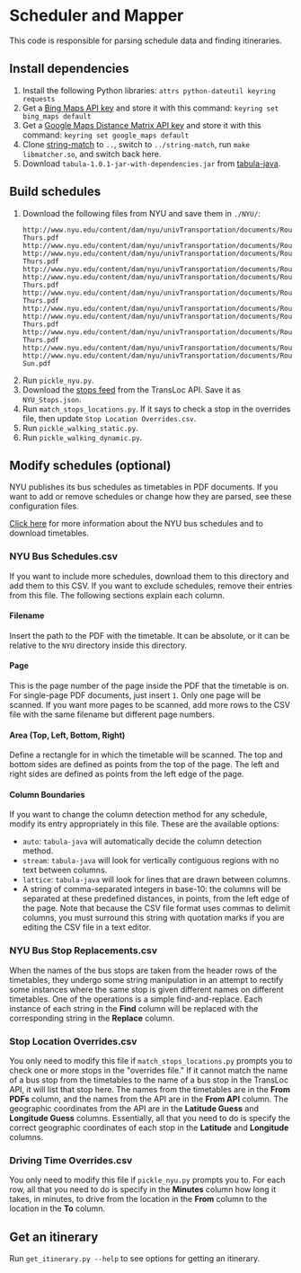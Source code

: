 # Scheduler and Mapper
This code is responsible for parsing schedule data and finding itineraries.

## Install dependencies
1. Install the following Python libraries: `attrs python-dateutil keyring requests`
2. Get a [Bing Maps API key](https://msdn.microsoft.com/library/ff428642.aspx)
   and store it with this command: `keyring set bing_maps default`
3. Get a [Google Maps Distance Matrix API key](https://developers.google.com/maps/documentation/distance-matrix/)
   and store it with this command: `keyring set google_maps default`
4. Clone [string-match](https://github.com/itineraries/string-match) to `..`,
   switch to `../string-match`, run `make libmatcher.so`, and switch back here.
5. Download `tabula-1.0.1-jar-with-dependencies.jar` from
   [tabula-java](https://github.com/tabulapdf/tabula-java/releases).

## Build schedules
1. Download the following files from NYU and save them in `./NYU/`:
   ```
   http://www.nyu.edu/content/dam/nyu/univTransportation/documents/Route%20A%20Mon-Thurs.pdf
   http://www.nyu.edu/content/dam/nyu/univTransportation/documents/Route%20A%20Fri.pdf
   http://www.nyu.edu/content/dam/nyu/univTransportation/documents/Route%20B%20Mon-Thurs.pdf
   http://www.nyu.edu/content/dam/nyu/univTransportation/documents/Route%20B%20Fri.pdf
   http://www.nyu.edu/content/dam/nyu/univTransportation/documents/Route%20C%20Mon-Thurs.pdf
   http://www.nyu.edu/content/dam/nyu/univTransportation/documents/Route%20E%20Mon-Thurs.pdf
   http://www.nyu.edu/content/dam/nyu/univTransportation/documents/Route%20E%20Fri.pdf
   http://www.nyu.edu/content/dam/nyu/univTransportation/documents/Route%20F%20Mon-Thurs.pdf
   http://www.nyu.edu/content/dam/nyu/univTransportation/documents/Route%20G%20Mon-Thurs.pdf
   http://www.nyu.edu/content/dam/nyu/univTransportation/documents/Route%20G%20Fri.pdf
   http://www.nyu.edu/content/dam/nyu/univTransportation/documents/Route%20W%20Sat-Sun.pdf
   ```
2. Run `pickle_nyu.py`.
3. Download the
   [stops feed](https://market.mashape.com/transloc/openapi-1-2#stops)
   from the TransLoc API. Save it as `NYU_Stops.json`.
4. Run `match_stops_locations.py`. If it says to check a stop in the overrides
   file, then update `Stop Location Overrides.csv`.
5. Run `pickle_walking_static.py`.
6. Run `pickle_walking_dynamic.py`.

## Modify schedules (optional)
NYU publishes its bus schedules as timetables in PDF documents. If you want to
add or remove schedules or change how they are parsed, see these configuration
files.

[Click here](https://www.nyu.edu/life/travel-and-transportation/university-transportation/routes-and-schedules.html)
for more information about the NYU bus schedules and to download timetables.

### NYU Bus Schedules.csv
If you want to include more schedules, download them to this directory and add
them to this CSV. If you want to exclude schedules, remove their entries from
this file. The following sections explain each column.

#### Filename
Insert the path to the PDF with the timetable. It can be absolute, or it can be
relative to the `NYU` directory inside this directory.

#### Page
This is the page number of the page inside the PDF that the timetable is on.
For single-page PDF documents, just insert `1`. Only one page will be scanned.
If you want more pages to be scanned, add more rows to the CSV file with the
same filename but different page numbers.

#### Area (Top, Left, Bottom, Right)
Define a rectangle for in which the timetable will be scanned. The top and
bottom sides are defined as points from the top of the page. The left and right
sides are defined as points from the left edge of the page.

#### Column Boundaries
If you want to change the column detection method for any schedule, modify its
entry appropriately in this file. These are the available options:

 - `auto`: `tabula-java` will automatically decide the column detection method.
 - `stream`: `tabula-java` will look for vertically contiguous regions with no
   text between columns.
 - `lattice`: `tabula-java` will look for lines that are drawn between columns.
 - A string of comma-separated integers in base-10: the columns will be
   separated at these predefined distances, in points, from the left edge of
   the page. Note that because the CSV file format uses commas to delimit
   columns, you must surround this string with quotation marks if you are
   editing the CSV file in a text editor.

### NYU Bus Stop Replacements.csv
When the names of the bus stops are taken from the header rows of the
timetables, they undergo some string manipulation in an attempt to rectify some
instances where the same stop is given different names on different timetables.
One of the operations is a simple find-and-replace. Each instance of each
string in the **Find** column will be replaced with the corresponding string in
the **Replace** column.

### Stop Location Overrides.csv
You only need to modify this file if `match_stops_locations.py` prompts you to
check one or more stops in the "overrides file." If it cannot match the name of
a bus stop from the timetables to the name of a bus stop in the TransLoc API,
it will list that stop here. The names from the timetables are in the **From
PDFs** column, and the names from the API are in the **From API** column. The
geographic coordinates from the API are in the **Latitude Guess** and
**Longitude Guess** columns. Essentially, all that you need to do is specify
the correct geographic coordinates of each stop in the **Latitude** and
**Longitude** columns.

### Driving Time Overrides.csv
You only need to modify this file if `pickle_nyu.py` prompts you to. For each
row, all that you need to do is specify in the **Minutes** column how long it
takes, in minutes, to drive from the location in the **From** column to the
location in the **To** column.

## Get an itinerary
Run `get_itinerary.py --help` to see options for getting an itinerary.
